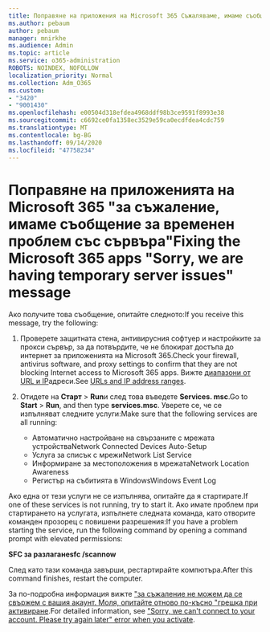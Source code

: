 ```yaml
---
title: Поправяне на приложения на Microsoft 365 Съжаляваме, имаме съобщение за временен проблем със сървъра
ms.author: pebaum
author: pebaum
manager: mnirkhe
ms.audience: Admin
ms.topic: article
ms.service: o365-administration
ROBOTS: NOINDEX, NOFOLLOW
localization_priority: Normal
ms.collection: Adm_O365
ms.custom:
- "3420"
- "9001430"
ms.openlocfilehash: e00504d318efdea4968ddf98b3ce9591f8993e38
ms.sourcegitcommit: c6692ce0fa1358ec3529e59ca0ecdfdea4cdc759
ms.translationtype: MT
ms.contentlocale: bg-BG
ms.lasthandoff: 09/14/2020
ms.locfileid: "47758234"
---
```

# <a name="fixing-the-microsoft-365-apps-sorry-we-are-having-temporary-server-issues-message"></a><span data-ttu-id="d7d55-102">Поправяне на приложенията на Microsoft 365 "за съжаление, имаме съобщение за временен проблем със сървъра"</span><span class="sxs-lookup"><span data-stu-id="d7d55-102">Fixing the Microsoft 365 apps "Sorry, we are having temporary server issues" message</span></span>

<span data-ttu-id="d7d55-103">Ако получите това съобщение, опитайте следното:</span><span class="sxs-lookup"><span data-stu-id="d7d55-103">If you receive this message, try the following:</span></span>

1. <span data-ttu-id="d7d55-104">Проверете защитната стена, антивирусния софтуер и настройките за прокси сървър, за да потвърдите, че не блокират достъпа до интернет за приложенията на Microsoft 365.</span><span class="sxs-lookup"><span data-stu-id="d7d55-104">Check your firewall, antivirus software, and proxy settings to confirm that they are not blocking Internet access to Microsoft 365 apps.</span></span> <span data-ttu-id="d7d55-105">Вижте [диапазони от URL и IP](https://docs.microsoft.com/office365/enterprise/urls-and-ip-address-ranges)адреси.</span><span class="sxs-lookup"><span data-stu-id="d7d55-105">See [URLs and IP address ranges](https://docs.microsoft.com/office365/enterprise/urls-and-ip-address-ranges).</span></span>

2. <span data-ttu-id="d7d55-106">Отидете на **Старт**  >  **Run**и след това въведете **Services. msc**.</span><span class="sxs-lookup"><span data-stu-id="d7d55-106">Go to **Start** > **Run**, and then type **services.msc**.</span></span> <span data-ttu-id="d7d55-107">Уверете се, че се изпълняват следните услуги:</span><span class="sxs-lookup"><span data-stu-id="d7d55-107">Make sure that the following services are all running:</span></span>
    - <span data-ttu-id="d7d55-108">Автоматично настройване на свързаните с мрежата устройства</span><span class="sxs-lookup"><span data-stu-id="d7d55-108">Network Connected Devices Auto-Setup</span></span>
    - <span data-ttu-id="d7d55-109">Услуга за списък с мрежи</span><span class="sxs-lookup"><span data-stu-id="d7d55-109">Network List Service</span></span>
    - <span data-ttu-id="d7d55-110">Информиране за местоположения в мрежата</span><span class="sxs-lookup"><span data-stu-id="d7d55-110">Network Location Awareness</span></span>
    - <span data-ttu-id="d7d55-111">Регистър на събитията в Windows</span><span class="sxs-lookup"><span data-stu-id="d7d55-111">Windows Event Log</span></span>

<span data-ttu-id="d7d55-112">Ако една от тези услуги не се изпълнява, опитайте да я стартирате.</span><span class="sxs-lookup"><span data-stu-id="d7d55-112">If one of these services is not running, try to start it.</span></span> <span data-ttu-id="d7d55-113">Ако имате проблем при стартирането на услугата, изпълнете следната команда, като отворите команден прозорец с повишени разрешения:</span><span class="sxs-lookup"><span data-stu-id="d7d55-113">If you have a problem starting the service, run the following command by opening a command prompt with elevated permissions:</span></span>

<span data-ttu-id="d7d55-114">**SFC за разлагане**</span><span class="sxs-lookup"><span data-stu-id="d7d55-114">**sfc /scannow**</span></span>

<span data-ttu-id="d7d55-115">След като тази команда завърши, рестартирайте компютъра.</span><span class="sxs-lookup"><span data-stu-id="d7d55-115">After this command finishes, restart the computer.</span></span>

<span data-ttu-id="d7d55-116">За по-подробна информация вижте ["за съжаление не можем да се свържем с вашия акаунт. Моля, опитайте отново по-късно "грешка при активиране](https://docs.microsoft.com/office/troubleshoot/activation-installation/issue-when-activate-office-from-office-365).</span><span class="sxs-lookup"><span data-stu-id="d7d55-116">For detailed information, see ["Sorry, we can't connect to your account. Please try again later" error when you activate](https://docs.microsoft.com/office/troubleshoot/activation-installation/issue-when-activate-office-from-office-365).</span></span>